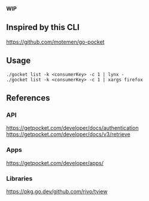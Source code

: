 **WIP**

## Inspired by this CLI

https://github.com/motemen/go-pocket

## Usage

```
./gocket list -k <consumerKey> -c 1 | lynx -
./gocket list -k <consumerKey> -c 1 | xargs firefox
```

## References

### API

https://getpocket.com/developer/docs/authentication
https://getpocket.com/developer/docs/v3/retrieve

### Apps

https://getpocket.com/developer/apps/

### Libraries

https://pkg.go.dev/github.com/rivo/tview
